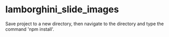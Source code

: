 # lamborghini_slide_images
Save project to a new directory, then navigate to the directory and type the command 'npm install'.
